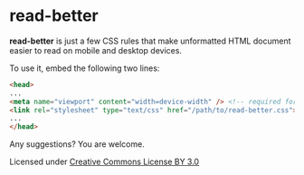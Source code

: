 read-better
===========

**read-better** is just a few CSS rules that make unformatted HTML document easier to read on mobile and desktop devices.

To use it, embed the following two lines:

```html
<head>
...
<meta name="viewport" content="width=device-width" /> <!-- required for mobile devices -->
<link rel="stylesheet" type="text/css" href="/path/to/read-better.css"> <!-- your path to css -->
...
</head>
```

Any suggestions? You are welcome.

Licensed under [Creative Commons License BY 3.0](http://creativecommons.org/licenses/by/3.0/)